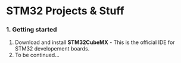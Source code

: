 # STM32 Projects & Stuff

### 1. Getting started
 1. Download and install **STM32CubeMX** - This is the official IDE for STM32 developement boards.
 2. To be continued...
